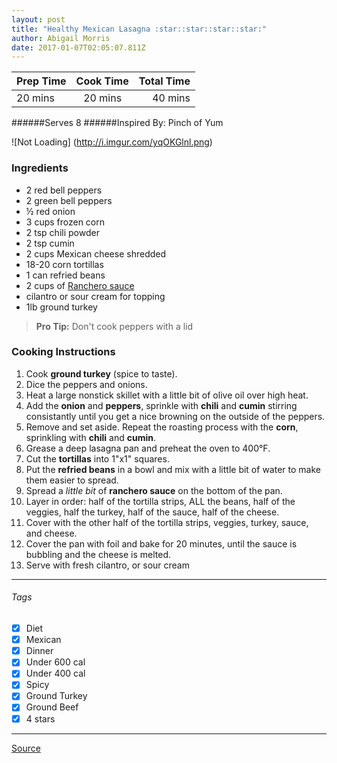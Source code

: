 ```yaml
---
layout: post
title: "Healthy Mexican Lasagna :star::star::star::star:"
author: Abigail Morris
date: 2017-01-07T02:05:07.811Z
---
```


| Prep Time  | Cook Time    | Total Time  |
| ---------- |:------------:| -----------:|
| 20 mins    | 20 mins      | 40 mins     |


######Serves 8
######Inspired By: Pinch of Yum

![Not Loading] (http://i.imgur.com/yqOKGlnl.png)

### Ingredients

* 2 red bell peppers
* 2 green bell peppers
* ½ red onion
* 3 cups frozen corn
* 2 tsp chili powder
* 2 tsp cumin
* 2 cups Mexican cheese shredded
* 18-20 corn tortillas
* 1 can refried beans
* 2 cups of [Ranchero sauce](https://github.com/abugail/recipes/blob/master/sauces/ranchero-sauce.md)
* cilantro or sour cream for topping
* 1lb ground turkey

> **Pro Tip:** Don't cook peppers with a lid

### Cooking Instructions

1. Cook **ground turkey** (spice to taste).
2. Dice the peppers and onions.
3. Heat a large nonstick skillet with a little bit of olive oil over high heat.
4. Add the **onion** and **peppers**, sprinkle with **chili** and **cumin** stirring consistantly until you get a nice browning on the outside of the peppers.
5. Remove and set aside. Repeat the roasting process with the **corn**, sprinkling with **chili** and **cumin**.
6. Grease a deep lasagna pan and preheat the oven to 400°F. 
7. Cut the **tortillas** into 1"x1" squares. 
8. Put the **refried beans** in a bowl and mix with a little bit of water to make them easier to spread.
9. Spread a *little bit* of **ranchero sauce** on the bottom of the pan.
10. Layer in order: half of the tortilla strips, ALL the beans, half of the veggies, half the turkey, half of the sauce, half of the cheese.
11. Cover with the other half of the tortilla strips, veggies, turkey, sauce, and cheese.
12. Cover the pan with foil and bake for 20 minutes, until the sauce is bubbling and the cheese is melted.
13. Serve with fresh cilantro, or sour cream


---

###### Tags
- [x] Diet
- [x] Mexican
- [x] Dinner
- [x] Under 600 cal
- [x] Under 400 cal
- [x] Spicy
- [x] Ground Turkey
- [x] Ground Beef
- [x] 4 stars

---

[Source](http://pinchofyum.com/healthy-mexican-casserole-roasted-corn-peppers)

